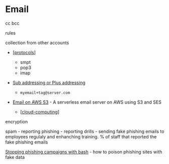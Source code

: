 Email
=====




cc bcc

rules

collection from other accounts

* [[protocols]]
    * smpt
    * pop3
    * imap

* [Sub addressing or Plus addressing](https://en.wikipedia.org/wiki/Email_address#Subaddressing)
    * `myemail+tag@server.com`

* [Email on AWS S3](https://github.com/0x4447/0x4447_product_s3_email) - A serverless email server on AWS using S3 and SES
    * [[cloud-computing]]

encryption

spam - reporting
phishing - reporting
    drills - sending fake phishing emails to employees regulaly and enhanching training.
    % of staff that reported the fake phishing emails



[Stopping phishing campaigns with bash](https://blog.haschek.at/2020/stopping-phishing-campaigns-with-bash.html) - how to poison phishing sites with fake data

[//begin]: # "Autogenerated link references for markdown compatibility"
[protocols]: protocols.md "Protocols"
[cloud-computing]: cloud-computing.md "cloud-computing"
[//end]: # "Autogenerated link references"
